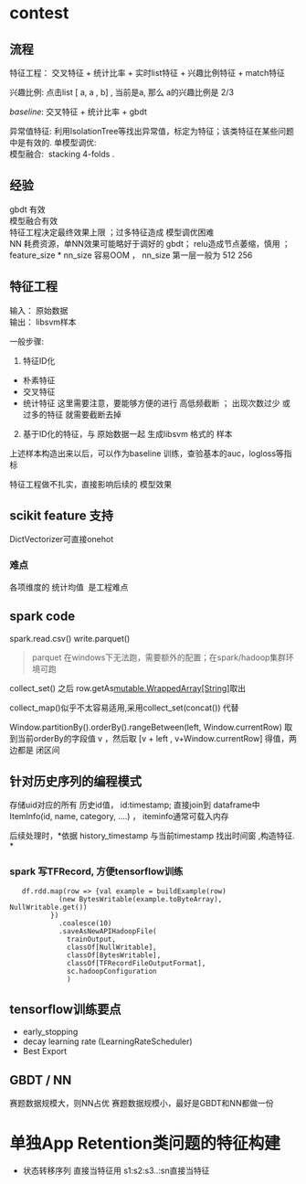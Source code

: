 # contest
## 流程
特征工程： 交叉特征 + 统计比率 + 实时list特征 + 兴趣比例特征  + match特征

兴趣比例:   点击list [ a,  a , b] , 当前是a, 那么 a的兴趣比例是 2/3  



*baseline*: 交叉特征 + 统计比率 + gbdt   

异常值特征:  利用IsolationTree等找出异常值，标定为特征；该类特征在某些问题中是有效的. 
单模型调优:    
模型融合:  stacking 4-folds .    

## 经验

gbdt 有效   
模型融合有效   
特征工程决定最终效果上限 ；过多特征造成 模型调优困难   
NN 耗费资源，单NN效果可能略好于调好的 gbdt； relu造成节点萎缩，慎用 ； feature_size * nn_size 容易OOM ， nn_size 第一层一般为   512 256 

## 特征工程

输入： 原始数据  
输出： libsvm样本

一般步骤:  

1.  特征ID化   
* 朴素特征
* 交叉特征
* 统计特征 
这里需要注意，要能够方便的进行 高低频截断 ； 出现次数过少 或过多的特征 就需要截断去掉 
2. 基于ID化的特征，与 原始数据一起 生成libsvm 格式的 样本 

上述样本构造出来以后，可以作为baseline 训练，查验基本的auc，logloss等指标     


特征工程做不扎实，直接影响后续的 模型效果 

## scikit feature 支持
DictVectorizer可直接onehot 

### 难点

各项维度的 统计均值  是工程难点 


## spark code

spark.read.csv() 
write.parquet()  
> parquet 在windows下无法跑，需要额外的配置；在spark/hadoop集群环境可跑

collect_set()  之后 row.getAs[mutable.WrappedArray[String]](field_name)取出 

collect_map()似乎不太容易适用,采用collect_set(concat()) 代替

Window.partitionBy().orderBy().rangeBetween(left, Window.currentRow)  取到当前orderBy的字段值 v ，然后取  [v + left , v+Window.currentRow] 得值，两边都是 闭区间

##  针对历史序列的编程模式 
存储uid对应的所有 历史id值，  id:timestamp; 直接join到 dataframe中
ItemInfo(id, name, category, ....) ， iteminfo通常可载入内存 

后续处理时，*依据 history_timestamp 与当前timestamp 找出时间窗 ,构造特征. *


### spark 写TFRecord, 方便tensorflow训练
```
   df.rdd.map(row => {val example = buildExample(row)
            (new BytesWritable(example.toByteArray), NullWritable.get())
          })
            .coalesce(10)
            .saveAsNewAPIHadoopFile(
              trainOutput,
              classOf[NullWritable],
              classOf[BytesWritable],
              classOf[TFRecordFileOutputFormat],
              sc.hadoopConfiguration
              ) 
```

##  tensorflow训练要点 
- early_stopping
- decay learning rate (LearningRateScheduler) 
- Best Export 


## GBDT /  NN 

赛题数据规模大，则NN占优
赛题数据规模小，最好是GBDT和NN都做一份 

# 单独App Retention类问题的特征构建
- 状态转移序列 直接当特征用  s1:s2:s3..:sn直接当特征 

